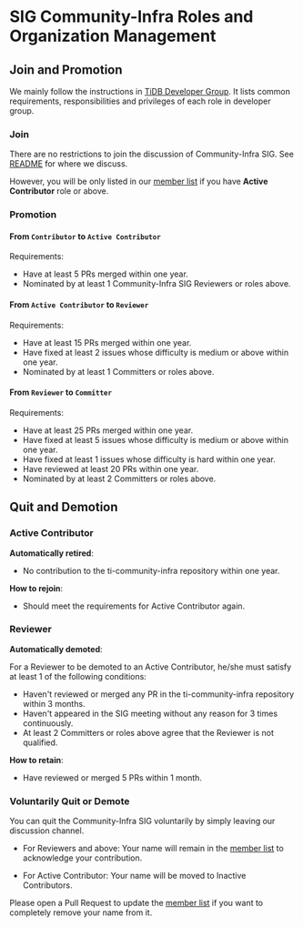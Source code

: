 # SIG Community-Infra Roles and Organization Management

## Join and Promotion

We mainly follow the instructions in [TiDB Developer Group](../../architecture/README.md#tidb-developer-group).
It lists common requirements, responsibilities and privileges of each role in developer group.

### Join

There are no restrictions to join the discussion of Community-Infra SIG. See [README](./README.md) for where we discuss.

However, you will be only listed in our [member list] if you have **Active Contributor** role or above.

### Promotion

#### From `Contributor` to `Active Contributor`

Requirements:

* Have at least 5 PRs merged within one year.
* Nominated by at least 1 Community-Infra SIG Reviewers or roles above.

#### From `Active Contributor` to `Reviewer`

Requirements:

* Have at least 15 PRs merged within one year.
* Have fixed at least 2 issues whose difficulty is medium or above within one year.
* Nominated by at least 1 Committers or roles above.

#### From `Reviewer` to `Committer`

Requirements:

* Have at least 25 PRs merged within one year.
* Have fixed at least 5 issues whose difficulty is medium or above within one year.
* Have fixed at least 1 issues whose difficulty is hard within one year.
* Have reviewed at least 20 PRs within one year.
* Nominated by at least 2 Committers or roles above.

## Quit and Demotion

### Active Contributor

**Automatically retired**:

* No contribution to the ti-community-infra repository within one year.

**How to rejoin**:

* Should meet the requirements for Active Contributor again.

### Reviewer

**Automatically demoted**:

For a Reviewer to be demoted to an Active Contributor,  he/she must satisfy at
least 1 of the following conditions:

* Haven't reviewed or merged any PR in the ti-community-infra repository within 3 months.
* Haven't appeared in the SIG meeting without any reason for 3 times continuously.
* At least 2 Committers or roles above agree that the Reviewer is not qualified.

**How to retain**:

* Have reviewed or merged 5 PRs within 1 month.

### Voluntarily Quit or Demote

You can quit the Community-Infra SIG voluntarily by simply leaving our discussion channel.

- For Reviewers and above: Your name will remain in the [member list] to acknowledge your contribution.

- For Active Contributor: Your name will be moved to Inactive Contributors.

Please open a Pull Request to update the [member list] if you want to completely remove your name from it.

[member list]: membership.json
